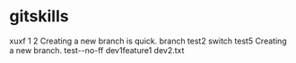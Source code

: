 # gitskills
xuxf
1
2
Creating a new branch is quick.
branch test2
switch test5
Creating a new branch.
test--no-ff
dev1feature1
dev2.txt